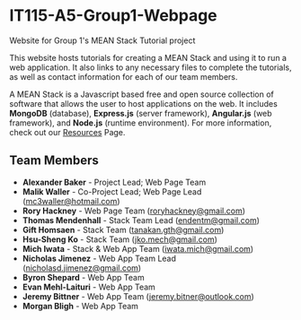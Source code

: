 # IT115-A5-Group1-Webpage
Website for Group 1's MEAN Stack Tutorial project

This website hosts tutorials for creating a MEAN Stack and using it to run a web application. It also links to any necessary files to complete the tutorials, as well as contact information for each of our team members.

A MEAN Stack is a Javascript based free and open source collection of software that allows the user to host applications on the web.
It includes <b>MongoDB</b> (database), <b>Express.js</b> (server framework), <b>Angular.js</b> (web framework), and <b>Node.js</b> (runtime environment).
For more information, check out our <a href="resources.html">Resources</a> Page.

## Team Members
* **Alexander Baker** - Project Lead; Web Page Team
* **Malik Waller** - Co-Project Lead; Web Page Lead (mc3waller@hotmail.com)
* **Rory Hackney** - Web Page Team (roryhackney@gmail.com)
* **Thomas Mendenhall** - Stack Team Lead (endentm@gmail.com)
* **Gift Homsaen** - Stack Team (tanakan.gth@gmail.com)
* **Hsu-Sheng Ko** - Stack Team (jko.mech@gmail.com)
* **Mich Iwata** - Stack & Web App Team (iwata.mich@gmail.com)
* **Nicholas Jimenez** - Web App Team Lead (nicholasd.jimenez@gmail.com)
* **Byron Shepard** - Web App Team
* **Evan Mehl-Laituri** - Web App Team
* **Jeremy Bittner** - Web App Team (jeremy.bitner@outlook.com)
* **Morgan Bligh** - Web App Team

